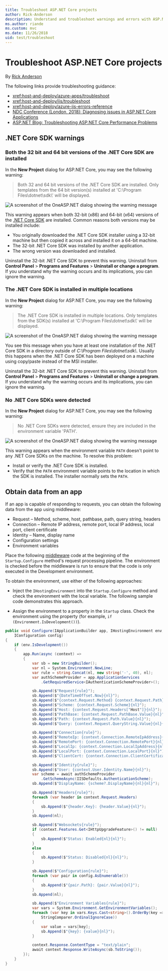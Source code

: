```yaml
---
title: Troubleshoot ASP.NET Core projects
author: Rick-Anderson
description: Understand and troubleshoot warnings and errors with ASP.NET Core projects.
ms.author: riande
ms.custom: mvc
ms.date: 11/26/2018
uid: test/troubleshoot
---
```

# Troubleshoot ASP.NET Core projects

By [Rick Anderson](https://twitter.com/RickAndMSFT)

The following links provide troubleshooting guidance:

* <xref:host-and-deploy/azure-apps/troubleshoot>
* <xref:host-and-deploy/iis/troubleshoot>
* <xref:host-and-deploy/azure-iis-errors-reference>
* [NDC Conference (London, 2018): Diagnosing issues in ASP.NET Core Applications](https://www.youtube.com/watch?v=RYI0DHoIVaA)
* [ASP.NET Blog: Troubleshooting ASP.NET Core Performance Problems](https://blogs.msdn.microsoft.com/webdev/2018/05/23/asp-net-core-performance-improvements/)

## .NET Core SDK warnings

### Both the 32 bit and 64 bit versions of the .NET Core SDK are installed

In the **New Project** dialog for ASP.NET Core, you may see the following warning:

> Both 32 and 64 bit versions of the .NET Core SDK are installed. Only templates from the 64 bit version(s) installed at 'C:\\Program Files\\dotnet\\sdk\\' will be displayed.

![A screenshot of the OneASP.NET dialog showing the warning message](troubleshoot/_static/both32and64bit.png)

This warning appears when both 32-bit (x86) and 64-bit (x64) versions of the [.NET Core SDK](https://www.microsoft.com/net/download/all) are installed. Common reasons both versions may be installed include:

* You originally downloaded the .NET Core SDK installer using a 32-bit machine but then copied it across and installed it on a 64-bit machine.
* The 32-bit .NET Core SDK was installed by another application.
* The wrong version was downloaded and installed.

Uninstall the 32-bit .NET Core SDK to prevent this warning. Uninstall from **Control Panel** > **Programs and Features** > **Uninstall or change a program**. If you understand why the warning occurs and its implications, you can ignore the warning.

### The .NET Core SDK is installed in multiple locations

In the **New Project** dialog for ASP.NET Core, you may see the following warning:

> The .NET Core SDK is installed in multiple locations. Only templates from the SDK(s) installed at 'C:\\Program Files\\dotnet\\sdk\\' will be displayed.

![A screenshot of the OneASP.NET dialog showing the warning message](troubleshoot/_static/multiplelocations.png)

You see this message when you have at least one installation of the .NET Core SDK in a directory outside of *C:\\Program Files\\dotnet\\sdk\\*. Usually this happens when the .NET Core SDK has been deployed on a machine using copy/paste instead of the MSI installer.

Uninstall the 32-bit .NET Core SDK to prevent this warning. Uninstall from **Control Panel** > **Programs and Features** > **Uninstall or change a program**. If you understand why the warning occurs and its implications, you can ignore the warning.

### No .NET Core SDKs were detected

In the **New Project** dialog for ASP.NET Core, you may see the following warning:

> No .NET Core SDKs were detected, ensure they are included in the environment variable 'PATH'.

![A screenshot of the OneASP.NET dialog showing the warning message](troubleshoot/_static/NoNetCore.png)

This warning appears when the environment variable `PATH` doesn't point to any .NET Core SDKs on the machine. To resolve this problem:

* Install or verify the .NET Core SDK is installed.
* Verify that the `PATH` environment variable points to the location in which the SDK is installed. The installer normally sets the `PATH`.

## Obtain data from an app

If an app is capable of responding to requests, you can obtain the following data from the app using middleware:

* Request &ndash; Method, scheme, host, pathbase, path, query string, headers
* Connection &ndash; Remote IP address, remote port, local IP address, local port, client certificate
* Identity &ndash; Name, display name
* Configuration settings
* Environment variables

Place the following [middleware](xref:fundamentals/middleware/index#create-a-middleware-pipeline-with-iapplicationbuilder) code at the beginning of the `Startup.Configure` method's request processing pipeline. The environment is checked before the middleware is run to ensure that the code is only executed in the Development environment.

To obtain the environment, use either of the following approaches:

* Inject the `IHostingEnvironment` into the `Startup.Configure` method and check the environment with the local variable. The following sample code demonstrates this approach.

* Assign the environment to a property in the `Startup` class. Check the environment using the property (for example, `if (Environment.IsDevelopment())`).

```csharp
public void Configure(IApplicationBuilder app, IHostingEnvironment env, 
    IConfiguration config)
{
    if (env.IsDevelopment())
    {
        app.Run(async (context) =>
        {
            var sb = new StringBuilder();
            var nl = System.Environment.NewLine;
            var rule = string.Concat(nl, new string('-', 40), nl);
            var authSchemeProvider = app.ApplicationServices
                .GetRequiredService<IAuthenticationSchemeProvider>();

            sb.Append($"Request{rule}");
            sb.Append($"{DateTimeOffset.Now}{nl}");
            sb.Append($"{context.Request.Method} {context.Request.Path}{nl}");
            sb.Append($"Scheme: {context.Request.Scheme}{nl}");
            sb.Append($"Host: {context.Request.Headers["Host"]}{nl}");
            sb.Append($"PathBase: {context.Request.PathBase.Value}{nl}");
            sb.Append($"Path: {context.Request.Path.Value}{nl}");
            sb.Append($"Query: {context.Request.QueryString.Value}{nl}{nl}");

            sb.Append($"Connection{rule}");
            sb.Append($"RemoteIp: {context.Connection.RemoteIpAddress}{nl}");
            sb.Append($"RemotePort: {context.Connection.RemotePort}{nl}");
            sb.Append($"LocalIp: {context.Connection.LocalIpAddress}{nl}");
            sb.Append($"LocalPort: {context.Connection.LocalPort}{nl}");
            sb.Append($"ClientCert: {context.Connection.ClientCertificate}{nl}{nl}");

            sb.Append($"Identity{rule}");
            sb.Append($"User: {context.User.Identity.Name}{nl}");
            var scheme = await authSchemeProvider
                .GetSchemeAsync(IISDefaults.AuthenticationScheme);
            sb.Append($"DisplayName: {scheme?.DisplayName}{nl}{nl}");

            sb.Append($"Headers{rule}");
            foreach (var header in context.Request.Headers)
            {
                sb.Append($"{header.Key}: {header.Value}{nl}");
            }
            sb.Append(nl);

            sb.Append($"Websockets{rule}");
            if (context.Features.Get<IHttpUpgradeFeature>() != null)
            {
                sb.Append($"Status: Enabled{nl}{nl}");
            }
            else
            {
                sb.Append($"Status: Disabled{nl}{nl}");
            }

            sb.Append($"Configuration{rule}");
            foreach (var pair in config.AsEnumerable())
            {
                sb.Append($"{pair.Path}: {pair.Value}{nl}");
            }
            sb.Append(nl);

            sb.Append($"Environment Variables{rule}");
            var vars = System.Environment.GetEnvironmentVariables();
            foreach (var key in vars.Keys.Cast<string>().OrderBy(key => key, 
                StringComparer.OrdinalIgnoreCase))
            {
                var value = vars[key];
                sb.Append($"{key}: {value}{nl}");
            }

            context.Response.ContentType = "text/plain";
            await context.Response.WriteAsync(sb.ToString());
        });
    }
}
```
